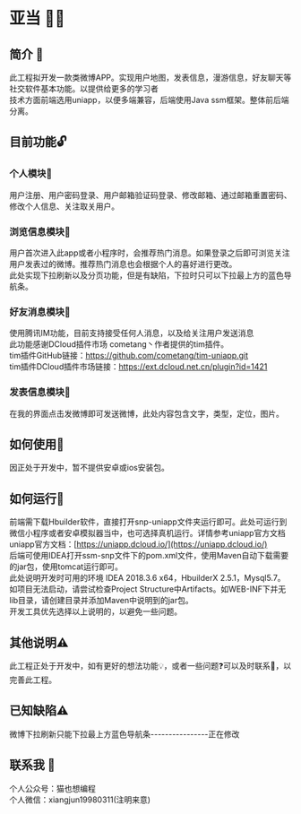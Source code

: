# 亚当 :guardsman:
## 简介 :page_facing_up:
此工程拟开发一款类微博APP。实现用户地图，发表信息，漫游信息，好友聊天等社交软件基本功能。以提供给更多的学习者  
技术方面前端选用uniapp，以便多端兼容，后端使用Java ssm框架。整体前后端分离。  
## 目前功能:unlock:
### 个人模块:man:
用户注册、用户密码登录、用户邮箱验证码登录、修改邮箱、通过邮箱重置密码、修改个人信息、关注取关用户。
### 浏览信息模块:eyes:
用户首次进入此app或者小程序时，会推荐热门消息。如果登录之后即可浏览关注用户发表过的微博。推荐热门消息也会根据个人的喜好进行更改。  
此处实现下拉刷新以及分页功能，但是有缺陷，下拉时只可以下拉最上方的蓝色导航条。  
### 好友消息模块:two_men_holding_hands:
使用腾讯IM功能，目前支持接受任何人消息，以及给关注用户发送消息  
此功能感谢DCloud插件市场 cometang丶作者提供的tim插件。  
tim插件GitHub链接：https://github.com/cometang/tim-uniapp.git  
tim插件DCloud插件市场链接：https://ext.dcloud.net.cn/plugin?id=1421  
### 发表信息模块:memo:
在我的界面点击发微博即可发送微博，此处内容包含文字，类型，定位，图片。  
## 如何使用:round_pushpin:
因正处于开发中，暂不提供安卓或ios安装包。
## 如何运行:car:
前端需下载Hbuilder软件，直接打开snp-uniapp文件夹运行即可。此处可运行到微信小程序或者安卓模拟器当中，也可选择真机运行。详情参考uniapp官方文档  
uniapp官方文档：[https://uniapp.dcloud.io/](https://uniapp.dcloud.io/)  
后端可使用IDEA打开ssm-snp文件下的pom.xml文件，使用Maven自动下载需要的jar包，使用tomcat运行即可。  
此处说明开发时可用的环境 IDEA 2018.3.6 x64，HbuilderX 2.5.1，Mysql5.7。  
如项目无法启动，请尝试检查Project Structure中Artifacts。如WEB-INF下并无lib目录，请创建目录并添加Maven中说明到的jar包。  
开发工具优先选择以上说明的，以避免一些问题。  
## 其他说明:warning:
此工程正处于开发中，如有更好的想法功能:bulb:，或者一些问题:question:可以及时联系:postbox:，以完善此工程。  
## 已知缺陷:warning:
微博下拉刷新只能下拉最上方蓝色导航条----------------正在修改  

## 联系我 :love_letter:
个人公众号：猫也想编程  
个人微信：xiangjun19980311(注明来意)
